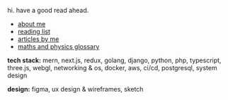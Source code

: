 hi. have a good read ahead. 

- [about me](https://www.notion.so/nteasocial-satellite/nteasocial-satellite-354ae624962a4009940d4438bd413a8d)
- [reading list](https://x.com/nteasocial/status/1737903517875208469)
- [articles by me](https://www.notion.so/nteasocial-satellite/8fa43aff798144bcb04cd6986d81a979?v=544041628ff4440a94a842cc4ed46d80)
- [maths and physics glossary](https://www.notion.so/nteasocial-satellite/Physics-Mathematics-Realm-8524f80ad0c143d6ab73648d23ce5f2e)

**tech stack:** mern, next.js, redux, golang, django, python, php, typescript, three.js, webgl, networking & os, docker, aws, ci/cd, postgresql, system design

**design:** figma, ux design & wireframes, sketch
